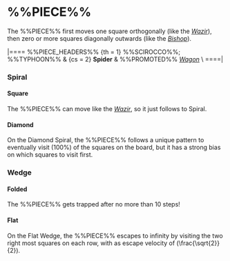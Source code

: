 # %%PIECE%%

The %%PIECE%% first moves one square orthogonally (like the
[*Wazir*](wazir.html)), then zero or more squares diagonally
outwards (like the [*Bishop*](bishop.html)).

|====
%%PIECE_HEADERS%%
  {th = 1}  %%SCIROCCO%%; %%TYPHOON%%
& {cs = 2}  **Spider**
&           %%PROMOTED%% [*Wagon*](wagon.html) \\
====|

### Spiral

#### Square

The %%PIECE%% can move like the [*Wazir*](wazir.html), so
it just follows to Spiral.

#### Diamond

On the Diamond Spiral, the %%PIECE%% follows a unique pattern
to eventually visit \(100\%\) of the squares on the board, but
it has a strong bias on which squares to visit first.

### Wedge

#### Folded

The %%PIECE%% gets trapped after no more than 10 steps!

#### Flat

On the Flat Wedge, the %%PIECE%% escapes to infinity by
visiting the two right most squares on each row, with
as escape velocity of \(\frac{\sqrt{2}}{2}\).
